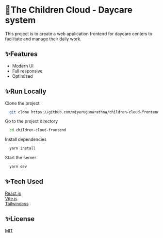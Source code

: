 # 🚩The Children Cloud - Daycare system


This project is to create a web application frontend for daycare centers to facilitate and manage their daily work.

## ✨Features

- Modern UI
- Full responsive
- Optimized

## ✨Run Locally

Clone the project

```bash
  git clone https://github.com/miyurugunarathna/children-cloud-frontend.git
```

Go to the project directory

```bash
  cd children-cloud-frontend
```

Install dependencies

```bash
  yarn install
```

Start the server

```bash
  yarn dev
```


## ✨Tech Used

[React.js](https://reactjs.org)  
[Vite.js](https://vitejs.dev/)  
[Tailwindcss](https://tailwindcss.com/)  


## ✨License

[MIT](LICENSE)
